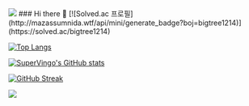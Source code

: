 <img src="https://capsule-render.vercel.app/api?type=waving&color=7883bf&height=150&section=header"/>
### Hi there 👋
[![Solved.ac 프로필](http://mazassumnida.wtf/api/mini/generate_badge?boj=bigtree1214)](https://solved.ac/bigtree1214)


[![Top Langs](https://github-readme-stats.vercel.app/api/top-langs/?username=SuperVingo)](https://github.com/anuraghazra/github-readme-stats)

[![SuperVingo's GitHub stats](https://github-readme-stats.vercel.app/api?username=SuperVingo)](https://github.com/anuraghazra/github-readme-stats)

[![GitHub Streak](https://streak-stats.demolab.com?user=SuperVingo&theme=transparent&border_radius=5)](https://git.io/streak-stats)

<img src="https://capsule-render.vercel.app/api?type=waving&color=7883bf&height=150&section=footer"/>
<!--
**SuperVingo/supervingo** is a ✨ _special_ ✨ repository because its `README.md` (this file) appears on your GitHub profile.

Here are some ideas to get you started:

- 🔭 I’m currently working on ...
- 🌱 I’m currently learning ...
- 👯 I’m looking to collaborate on ...
- 🤔 I’m looking for help with ...
- 💬 Ask me about ...
- 📫 How to reach me: ...
- 😄 Pronouns: ...
- ⚡ Fun fact: ...
-->
